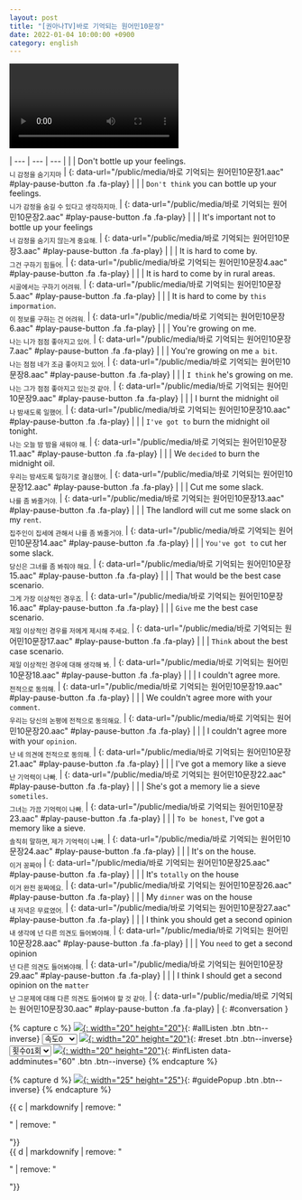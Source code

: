 ```yaml
---
layout: post
title: "[권아나TV]바로 기억되는 원어민10문장"
date: 2022-01-04 10:00:00 +0900
category: english
---
```


<div class="video-container">
    <video id="player" class="video-js vjs-default-skin vjs-big-play-centered" data-json="/public/json/권아나TV-바로 기억되는 원어민10문장.json"></video>
</div>

| --- | --- | --- |
| | Don't bottle up your feelings.<br /><sub>니 감정을 숨기지마</sub> | [](#){: data-url="/public/media/바로 기억되는 원어민10문장1.aac" #play-pause-button .fa .fa-play} |
| | ``Don't think`` you can bottle up your feelings.<br /><sub>니가 감정을 숨길 수 있다고 생각하지마.</sub> | [](#){: data-url="/public/media/바로 기억되는 원어민10문장2.aac" #play-pause-button .fa .fa-play} |
| | It's important not to bottle up your feelings<br /><sub>너 감정을 숨기지 않는게 중요해.</sub> | [](#){: data-url="/public/media/바로 기억되는 원어민10문장3.aac" #play-pause-button .fa .fa-play} |
| | It is hard to come by.<br /><sub>그건 구하기 힘들어.</sub> | [](#){: data-url="/public/media/바로 기억되는 원어민10문장4.aac" #play-pause-button .fa .fa-play} |
| | It is hard to come by in rural areas.<br /><sub>시골에서는 구하기 어려워.</sub> | [](#){: data-url="/public/media/바로 기억되는 원어민10문장5.aac" #play-pause-button .fa .fa-play} |
| | It is hard to come by ``this impormation``.<br /><sub>이 정보를 구하는 건 어려워.</sub> | [](#){: data-url="/public/media/바로 기억되는 원어민10문장6.aac" #play-pause-button .fa .fa-play} |
| | You're growing on me.<br /><sub>나는 니가 점점 좋아지고 있어.</sub> | [](#){: data-url="/public/media/바로 기억되는 원어민10문장7.aac" #play-pause-button .fa .fa-play} |
| | You're growing on me ``a bit``.<br /><sub>나는 점점 네가 조금 좋아지고 있어.</sub> | [](#){: data-url="/public/media/바로 기억되는 원어민10문장8.aac" #play-pause-button .fa .fa-play} |
| | ``I think`` he's growing on me.<br /><sub>나는 그가 점점 좋아지고 있는것 같아.</sub> | [](#){: data-url="/public/media/바로 기억되는 원어민10문장9.aac" #play-pause-button .fa .fa-play} |
| | I burnt the midnight oil<br /><sub>나 밤새도록 일했어.</sub> | [](#){: data-url="/public/media/바로 기억되는 원어민10문장10.aac" #play-pause-button .fa .fa-play} |
| | ``I've got to`` burn the midnight oil tonight.<br /><sub>나는 오늘 밤 밤을 새워야 해.</sub> | [](#){: data-url="/public/media/바로 기억되는 원어민10문장11.aac" #play-pause-button .fa .fa-play} |
| | We ``decided`` to burn the midnight oil.<br /><sub>우리는 밤새도록 일하기로 결심했어.</sub> | [](#){: data-url="/public/media/바로 기억되는 원어민10문장12.aac" #play-pause-button .fa .fa-play} |
| | Cut me some slack.<br /><sub>나를 좀 봐줄거야.</sub> | [](#){: data-url="/public/media/바로 기억되는 원어민10문장13.aac" #play-pause-button .fa .fa-play} |
| | The landlord will cut me some slack on my ``rent``.<br /><sub>집주인이 집세에 관해서 나를 좀 봐줄거야.</sub> | [](#){: data-url="/public/media/바로 기억되는 원어민10문장14.aac" #play-pause-button .fa .fa-play} |
| | ``You've got to`` cut her some slack.<br /><sub>당신은 그녀를 좀 봐줘야 해요.</sub> | [](#){: data-url="/public/media/바로 기억되는 원어민10문장15.aac" #play-pause-button .fa .fa-play} |
| | That would be the best case scenario.<br /><sub>그게 가장 이상적인 경우죠.</sub> | [](#){: data-url="/public/media/바로 기억되는 원어민10문장16.aac" #play-pause-button .fa .fa-play} |
| | ``Give`` me the best case scenario.<br /><sub>제일 이상적인 경우를 저에게 제시해 주세요.</sub> | [](#){: data-url="/public/media/바로 기억되는 원어민10문장17.aac" #play-pause-button .fa .fa-play} |
| | ``Think`` about the best case scenario.<br /><sub>제일 이상적인 경우에 대해 생각해 봐.</sub> | [](#){: data-url="/public/media/바로 기억되는 원어민10문장18.aac" #play-pause-button .fa .fa-play} |
| | I couldn't agree more.<br /><sub>전적으로 동의해.</sub> | [](#){: data-url="/public/media/바로 기억되는 원어민10문장19.aac" #play-pause-button .fa .fa-play} |
| | We couldn't agree more with your ``comment``.<br /><sub>우리는 당신의 논평에 전적으로 동의해요.</sub> | [](#){: data-url="/public/media/바로 기억되는 원어민10문장20.aac" #play-pause-button .fa .fa-play} |
| | I couldn't agree more with your ``opinion``.<br /><sub>난 네 의견에 전적으로 동의해.</sub> | [](#){: data-url="/public/media/바로 기억되는 원어민10문장21.aac" #play-pause-button .fa .fa-play} |
| | I've got a memory like a sieve<br /><sub>난 기억력이 나빠.</sub> | [](#){: data-url="/public/media/바로 기억되는 원어민10문장22.aac" #play-pause-button .fa .fa-play} |
| | She's got a memory lie a sieve ``sometiles``.<br /><sub>그녀는 가끔 기억력이 나빠.</sub> | [](#){: data-url="/public/media/바로 기억되는 원어민10문장23.aac" #play-pause-button .fa .fa-play} |
| | ``To be honest``, I've got a memory like a sieve.<br /><sub>솔직히 말하면, 제가 기억력이 나빠.</sub> | [](#){: data-url="/public/media/바로 기억되는 원어민10문장24.aac" #play-pause-button .fa .fa-play} |
| | It's on the house.<br /><sub>이거 꽁짜야</sub> | [](#){: data-url="/public/media/바로 기억되는 원어민10문장25.aac" #play-pause-button .fa .fa-play} |
| | It's ``totally`` on the house<br /><sub>이거 완전 꽁짜에요.</sub> | [](#){: data-url="/public/media/바로 기억되는 원어민10문장26.aac" #play-pause-button .fa .fa-play} |
| | My ``dinner`` was on the house<br /><sub>내 저녁은 무료였어.</sub> | [](#){: data-url="/public/media/바로 기억되는 원어민10문장27.aac" #play-pause-button .fa .fa-play} |
| | I think you should get a second opinion<br /><sub>내 생각에 넌 다른 의견도 들어봐야해.</sub> | [](#){: data-url="/public/media/바로 기억되는 원어민10문장28.aac" #play-pause-button .fa .fa-play} |
| | You ``need`` to get a second opinion<br /><sub>넌 다른 의견도 들어봐야해.</sub> | [](#){: data-url="/public/media/바로 기억되는 원어민10문장29.aac" #play-pause-button .fa .fa-play} |
| | I think I should get a second opinion on the ``matter``<br /><sub>난 그문제에 대해 다른 의견도 들어봐야 할 것 같아.</sub> | [](#){: data-url="/public/media/바로 기억되는 원어민10문장30.aac" #play-pause-button .fa .fa-play} |
{: #conversation }

{% capture c %}
  [![](/public/icon/sorting-order-button.png){: width="20" height="20"}](#){: #allListen .btn .btn--inverse}
  <select id="playbackspeed">
    <option value="2.0">속도+2</option>
    <option value="1.5">속도+1</option>
    <option value="1.0" selected>속도0</option>
    <option value="0.75">속도-1</option>
    <option value="0.5">속도-2</option>
  </select>
  [![](/public/icon/reset-button.png){: width="20" height="20"}](#){: #reset .btn .btn--inverse}
  <select id="ringsToPlay">
    <option value="1">횟수01회</option>
    <option value="2">횟수02회</option>
    <option value="3">횟수03회</option>
    <option value="4">횟수04회</option>
    <option value="5">횟수05회</option>
    <option value="7">횟수07회</option>
    <option value="10">횟수10회</option>
  </select>
  [![](/public/icon/repeat-button.png){: width="20" height="20"}](#){: #infListen data-addminutes="60" .btn .btn--inverse}
{% endcapture %}

{% capture d %}
[![](/public/icon/open-popup-button.png){: width="25" height="25"}](#){: #guidePopup .btn .btn--inverse}
{% endcapture %}

<div class="bottom-bar">
  <div class="bottom-bar2">{{ c | markdownify | remove: "<p>" | remove: "</p>"}}</div>
  <div class="bottom-bar3">{{ d | markdownify | remove: "<p>" | remove: "</p>"}}</div>
</div>